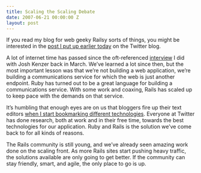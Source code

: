 ```yaml
---
title: Scaling the Scaling Debate
date: 2007-06-21 00:00:00 Z
layout: post
---
```





If you read my blog for web geeky Railsy sorts of things, you might be interested in the [post I put up earlier today](http://twitter.com/blog/2007/06/under-hood-at-twitter.html) on the Twitter blog.

A lot of internet time has passed since the oft-referenced [interview](http://www.radicalbehavior.com/5-question-interview-with-twitter-developer-alex-payne/) I did with Josh Kenzer back in March. We’ve learned a lot since then, but the most important lesson was that we’re not building a web application, we’re building a communications service for which the web is just another endpoint. Ruby has turned out to be a great language for building a communications service. With some work and coaxing, Rails has scaled up to keep pace with the demands on that service.

It’s humbling that enough eyes are on us that bloggers fire up their text editors [when I start bookmarking different technologies](http://blog.davidcancel.com/post/3316791). Everyone at Twitter has done research, both at work and in their free time, towards the best technologies for our application. Ruby and Rails is the solution we’ve come back to for all kinds of reasons.

The Rails community is still young, and we’ve already seen amazing work done on the scaling front. As more Rails sites start pushing heavy traffic, the solutions available are only going to get better. If the community can stay friendly, smart, and agile, the only place to go is up.
